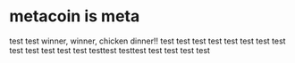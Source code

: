 # metacoin is meta

test
test
winner, winner, chicken dinner!!
test
test
test
test
test
test
test
test
test
test
test
test
test
testtest
testtest
test
test
test
test

